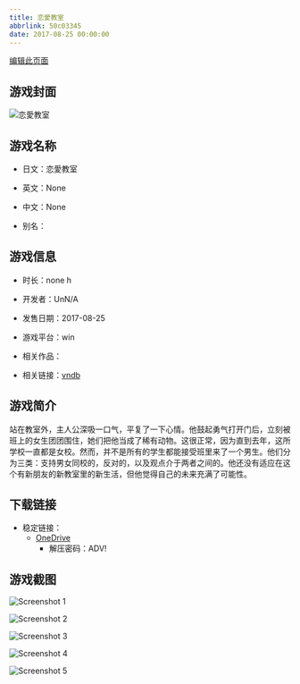 ```yaml
---
title: 恋愛教室
abbrlink: 50c03345
date: 2017-08-25 00:00:00
---
```

[编辑此页面](https://github.com/ACG-3/ADV3-source/blob/main/source/_posts/games/%E6%81%8B%E6%84%9B%E6%95%99%E5%AE%A4.md)

## 游戏封面

![恋愛教室](https://pan.timero.xyz/d/onedrive/img_lib_001/%E6%81%8B%E6%84%9B%E6%95%99%E5%AE%A4_cover.avif)


## 游戏名称

- 日文：恋愛教室
- 英文：None
- 中文：None

- 别名：


## 游戏信息

- 时长：none h
- 开发者：UnN/A
- 发售日期：2017-08-25
- 游戏平台：win
- 相关作品：

- 相关链接：[vndb](https://vndb.org/v19715)


## 游戏简介

站在教室外，主人公深吸一口气，平复了一下心情。他鼓起勇气打开门后，立刻被班上的女生团团围住，她们把他当成了稀有动物。这很正常，因为直到去年，这所学校一直都是女校。然而，并不是所有的学生都能接受班里来了一个男生。他们分为三类：支持男女同校的，反对的，以及观点介于两者之间的。他还没有适应在这个有新朋友的新教室里的新生活，但他觉得自己的未来充满了可能性。




## 下载链接

- 稳定链接：
    - [OneDrive](https://pan.timero.xyz/onedrive/adv_lib_001/%E6%81%8B%E6%84%9B%E6%95%99%E5%AE%A4)
        - 解压密码：ADV!



## 游戏截图


![Screenshot 1](https://pan.timero.xyz/d/onedrive/img_lib_001/%E6%81%8B%E6%84%9B%E6%95%99%E5%AE%A4_Screenshot_1.avif)

![Screenshot 2](https://pan.timero.xyz/d/onedrive/img_lib_001/%E6%81%8B%E6%84%9B%E6%95%99%E5%AE%A4_Screenshot_2.avif)

![Screenshot 3](https://pan.timero.xyz/d/onedrive/img_lib_001/%E6%81%8B%E6%84%9B%E6%95%99%E5%AE%A4_Screenshot_3.avif)

![Screenshot 4](https://pan.timero.xyz/d/onedrive/img_lib_001/%E6%81%8B%E6%84%9B%E6%95%99%E5%AE%A4_Screenshot_4.avif)

![Screenshot 5](https://pan.timero.xyz/d/onedrive/img_lib_001/%E6%81%8B%E6%84%9B%E6%95%99%E5%AE%A4_Screenshot_5.avif)

